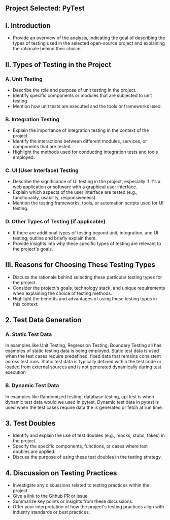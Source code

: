 ## Project Selected: PyTest

## I. Introduction
- Provide an overview of the analysis, indicating the goal of describing the types of testing used in the selected open-source project and explaining the rationale behind their choice.

## II. Types of Testing in the Project
### A. Unit Testing
- Describe the role and purpose of unit testing in the project.
- Identify specific components or modules that are subjected to unit testing.
- Mention how unit tests are executed and the tools or frameworks used.

### B. Integration Testing
- Explain the importance of integration testing in the context of the project.
- Identify the interactions between different modules, services, or components that are tested.
- Highlight the methods used for conducting integration tests and tools employed.

### C. UI (User Interface) Testing
- Describe the significance of UI testing in the project, especially if it's a web application or software with a graphical user interface.
- Explain which aspects of the user interface are tested (e.g., functionality, usability, responsiveness).
- Mention the testing frameworks, tools, or automation scripts used for UI testing.

### D. Other Types of Testing (if applicable)
- If there are additional types of testing beyond unit, integration, and UI testing, outline and briefly explain them.
- Provide insights into why these specific types of testing are relevant to the project's goals.

## III. Reasons for Choosing These Testing Types
- Discuss the rationale behind selecting these particular testing types for the project.
- Consider the project's goals, technology stack, and unique requirements when explaining the choice of testing methods.
- Highlight the benefits and advantages of using these testing types in this context.

## 2. Test Data Generation
### A. Static Test Data
In examples like Unit Testing, Regression Testing, Boundary Testing all has examples of static testing data is being employed. Static test data is used when the test cases require predefined, fixed data that remains consistent across test runs. Static test data is typically defined within the test code or loaded from external sources and is not generated dynamically during test execution
### B. Dynamic Test Data
In examples like Randomized testing, database testing, api test is when dynamic test data would we used in pytest. Dynamic test data in pytest is used when the test cases require data the is generated or fetch at run time. 



## 3. Test Doubles
- Identify and explain the use of test doubles (e.g., mocks, stubs, fakes) in the project.
- Specify the specific components, functions, or cases where test doubles are applied.
- Discuss the purpose of using these test doubles in the testing strategy.

## 4. Discussion on Testing Practices
<!-- 
To find discussions on testing strategy in a GitHub repository, you can follow these steps:

Visit the GitHub repository for the project you're interested in.
Look for the "Issues" tab on the repository's page.
Use the search bar within the Issues tab to search for terms related to testing, such as "testing strategy," "test cases," or "test automation."
-->
- Investigate any discussions related to testing practices within the project.
- Give a link to the Github PR or issue
- Summarize key points or insights from these discussions.
- Offer your interpretation of how the project's testing practices align with industry standards or best practices.